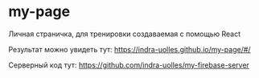 # my-page

Личная страничка, для тренировки создаваемая с помощью React

Результат можно увидеть тут:
https://indra-uolles.github.io/my-page/#/

Серверный код тут:
https://github.com/indra-uolles/my-firebase-server
